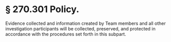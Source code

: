 # § 270.301   Policy.

Evidence collected and information created by Team members and all other investigation participants will be collected, preserved, and protected in accordance with the procedures set forth in this subpart.




